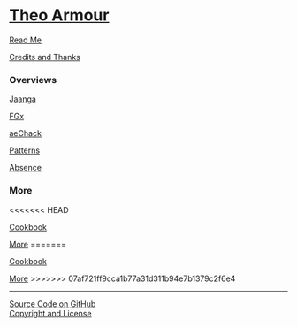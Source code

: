 [Theo Armour](./index.html )
============================

<p id=rm >
	<a href=JavaScript:displayPage("#readme.md#rm"); >Read Me</a>
</p>


<p id=cr >
	<a href=JavaScript:displayPage("#credits.md#cr"); >Credits and Thanks</a>
</p>

### Overviews

<p id=jaa >
	<a href=JavaScript:displayPage("#home/r3/overview-jaanga.md#jaa"); >Jaanga</a>
</p>

<p id=fgx >
	<a href=JavaScript:displayPage("#home/r3/overview-fgx.md#fgx"); >FGx</a>
</p>

<p id=aec >
	<a href=JavaScript:displayPage("#home/r3/overview-aechack.md#aec"); >aeChack</a>
</p>

<p id=pat >
	<a href=JavaScript:displayPage("#home/r3/info-patterns-dev.md#pat"); >Patterns</a>
</p>

<p id=abs >
	<a href=JavaScript:displayPage("#home/r3/info-absence.md#abs"); >Absence</a>
</p>

### More

<<<<<<< HEAD
<p id=coo >
	<a href=JavaScript:displayPage("#cookbook/readme.md#coo"); >Cookbook</a>
</p>

<p id=mor >
	<a href=JavaScript:displayPage("#home/r3/info-more.md#mor"); >More</a>
=======
<p id=def >
	<a href=JavaScript:displayPage("#cookbook/readme.md#def"); >Cookbook</a>
</p>

<p id=def >
	<a href=JavaScript:displayPage("#home/r3/info-more.md#def"); >More</a>
>>>>>>> 07af721ff9cca1b77a31d311b94e7b1379c2f6e4
</p>

****

[Source Code on GitHub]( https://github.com/theo-armour/theo-armour.github.io)  
[Copyright and License]( https://github.com/theo-armour/theo-armour.github.io/blob/master/copyright-notice-and-license.md )